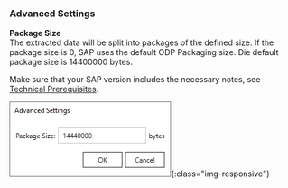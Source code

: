 ### Advanced Settings

**Package Size**<br>
The extracted data will be split into packages of the defined size. 
If the package size is 0, SAP uses the default ODP Packaging size.
Die default package size is 14400000 bytes.

Make sure that your SAP version includes the necessary notes, see [Technical Prerequisites](../odp#technical-prerequisites). <br>

![ODP Advanced Settings](/img/content/odp/advanced-settings.png){:class="img-responsive"}